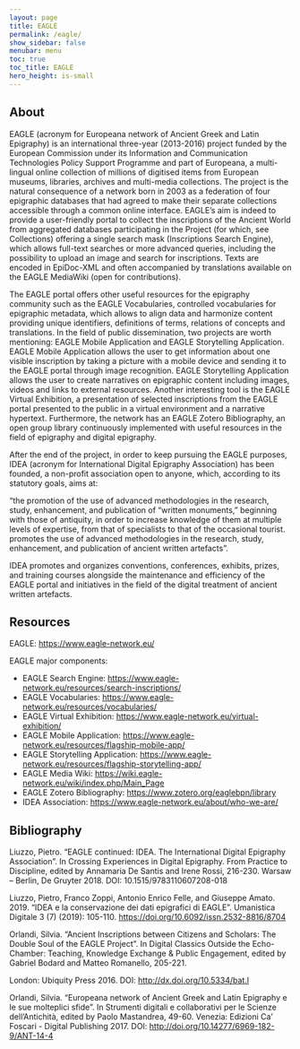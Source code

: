 ```yaml
---
layout: page
title: EAGLE
permalink: /eagle/
show_sidebar: false
menubar: menu
toc: true
toc_title: EAGLE
hero_height: is-small
---
```

## About

EAGLE (acronym for Europeana network of Ancient Greek and Latin Epigraphy) is an international three-year (2013-2016) 
project funded by the European Commission under its Information and Communication Technologies Policy Support Programme 
and part of Europeana, a multi-lingual online collection of millions of digitised items from European museums, 
libraries, archives and multi-media collections. The project is the natural consequence of a network born in 2003 as a federation of 
four epigraphic databases that had agreed to make their separate collections accessible through a common online interface. 
EAGLE’s aim is indeed to provide a user-friendly portal to collect the inscriptions of the Ancient World from aggregated databases 
participating in the Project (for which, see Collections) offering a single search mask (Inscriptions Search Engine), 
which allows full-text searches or more advanced queries, including the possibility to upload an image and search for inscriptions. 
Texts are encoded in EpiDoc-XML and often accompanied by translations available on the EAGLE MediaWiki (open for contributions). 

The EAGLE portal offers other useful resources for the epigraphy community such as the EAGLE Vocabularies, 
controlled vocabularies for epigraphic metadata, 
which allows to align data and harmonize content providing unique identifiers, definitions of terms, 
relations of concepts and translations. In the field of public dissemination, two projects are worth mentioning: 
EAGLE Mobile Application and EAGLE Storytelling Application. 
EAGLE Mobile Application allows the user to get information about one visible inscription by taking a picture with a mobile device and 
sending it to the EAGLE portal through image recognition. 
EAGLE Storytelling Application allows the user to create narratives on epigraphic content including images, 
videos and links to external resources. 
Another interesting tool is the EAGLE Virtual Exhibition, 
a presentation of selected inscriptions from the EAGLE portal presented to the public in a virtual environment and a narrative hypertext. 
Furthermore, the network has an EAGLE Zotero Bibliography, 
an open group library continuously implemented with useful resources in the field of epigraphy and digital epigraphy.

After the end of the project, in order to keep pursuing the EAGLE purposes, 
IDEA (acronym for International Digital Epigraphy Association) has been founded, a non-profit association open to anyone, 
which, according to its statutory goals, aims at:

“the promotion of the use of advanced methodologies in the research, study, enhancement, and publication of “written monuments,” 
beginning with those of antiquity, in order to increase knowledge of them at multiple levels of expertise, 
from that of specialists to that of the occasional tourist. promotes the use of advanced methodologies in the research, study, 
enhancement, and publication of ancient written artefacts”. 

IDEA promotes and organizes conventions, conferences, exhibits, prizes, and training courses alongside the maintenance and 
efficiency of the EAGLE portal and initiatives in the field of the digital treatment of ancient written artefacts.

## Resources

EAGLE: https://www.eagle-network.eu/  

EAGLE major components:  
- EAGLE Search Engine: https://www.eagle-network.eu/resources/search-inscriptions/ 
- EAGLE Vocabularies: https://www.eagle-network.eu/resources/vocabularies/ 
- EAGLE Virtual Exhibition: https://www.eagle-network.eu/virtual-exhibition/ 
- EAGLE Mobile Application: https://www.eagle-network.eu/resources/flagship-mobile-app/ 
- EAGLE Storytelling Application: https://www.eagle-network.eu/resources/flagship-storytelling-app/ 
- EAGLE Media Wiki: https://wiki.eagle-network.eu/wiki/index.php/Main_Page
- EAGLE Zotero Bibliography: https://www.zotero.org/eaglebpn/library 
- IDEA Association: https://www.eagle-network.eu/about/who-we-are/ 

## Bibliography

Liuzzo, Pietro. “EAGLE continued: IDEA. The International Digital Epigraphy Association”. In Crossing Experiences in Digital Epigraphy. From Practice to Discipline, edited by Annamaria De Santis and Irene Rossi, 216-230. Warsaw – Berlin, De Gruyter 2018. DOI: 10.1515/9783110607208-018 
 
Liuzzo, Pietro, Franco Zoppi, Antonio Enrico Felle, and Giuseppe Amato. 2019. “IDEA e la conservazione dei dati epigrafici di EAGLE”. Umanistica Digitale 3 (7) (2019): 105-110. https://doi.org/10.6092/issn.2532-8816/8704   

Orlandi, Silvia. “Ancient Inscriptions between Citizens and Scholars: The Double Soul of the EAGLE Project”. In Digital Classics Outside the Echo-Chamber: Teaching, Knowledge Exchange & Public Engagement, edited by Gabriel Bodard and Matteo Romanello, 205-221. 

London: Ubiquity Press 2016. DOI: http://dx.doi.org/10.5334/bat.l  

Orlandi, Silvia. “Europeana network of Ancient Greek and Latin Epigraphy e le sue molteplici sfide”. In Strumenti digitali e collaborativi per le Scienze dell’Antichità, edited by Paolo Mastandrea, 49-60. Venezia: Edizioni Ca’ Foscari - Digital Publishing 2017. DOI: http://doi.org/10.14277/6969-182-9/ANT-14-4
